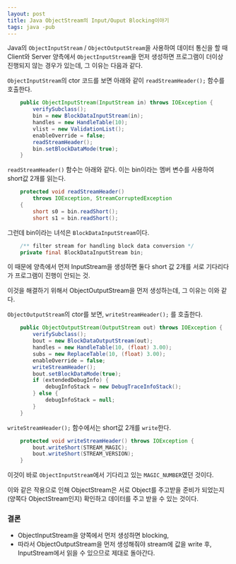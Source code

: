 ```yaml
---
layout: post
title: Java ObjectStream의 Input/Ouput Blocking이야기
tags: java -pub
---
```


Java의 `ObjectInputStream` / `ObjectOutputStream`을 사용하여 데이터 통신을 할 때 Client와 Server 양측에서 `ObjectInputStream`을 먼저 생성하면 프로그램이 더이상 진행되지 않는 경우가 있는데, 그 이유는 다음과 같다.

`ObjectInputStream`의 ctor 코드를 보면 아래와 같이 `readStreamHeader();` 함수를 호출한다.  

```java
    public ObjectInputStream(InputStream in) throws IOException {
        verifySubclass();
        bin = new BlockDataInputStream(in);
        handles = new HandleTable(10);
        vlist = new ValidationList();
        enableOverride = false;
        readStreamHeader();
        bin.setBlockDataMode(true);
    }
```

`readStreamHeader()` 함수는 아래와 같다. 이는 bin이라는 멤버 변수를 사용하여 short값 2개를 읽는다.

```java
    protected void readStreamHeader()
        throws IOException, StreamCorruptedException
    {
        short s0 = bin.readShort();
        short s1 = bin.readShort();
```

그런데 bin이라는 녀석은 `BlockDataInputStream`이다.

```java
    /** filter stream for handling block data conversion */
    private final BlockDataInputStream bin;
```

이 때문에 양측에서 먼저 InputStream을 생성하면 둘다 short 값 2개를 서로 기다리다가 프로그램이 진행이 안되는 것.

이것을 해결하기 위해서 ObjectOutputStream을 먼저 생성하는데, 그 이유는 이와 같다.

`ObjectOutputStream`의 ctor를 보면, `writeStreamHeader();` 를 호출한다.

```java
    public ObjectOutputStream(OutputStream out) throws IOException {
        verifySubclass();
        bout = new BlockDataOutputStream(out);
        handles = new HandleTable(10, (float) 3.00);
        subs = new ReplaceTable(10, (float) 3.00);
        enableOverride = false;
        writeStreamHeader();
        bout.setBlockDataMode(true);
        if (extendedDebugInfo) {
            debugInfoStack = new DebugTraceInfoStack();
        } else {
            debugInfoStack = null;
        }   
    }
```

`writeStreamHeader();` 함수에서는 short값 2개를 `write`한다.

```java
    protected void writeStreamHeader() throws IOException {
        bout.writeShort(STREAM_MAGIC);
        bout.writeShort(STREAM_VERSION);
    }
```

이것이 바로 `ObjectInputStream`에서 기다리고 있는 `MAGIC_NUMBER`였던 것이다.

이와 같은 작용으로 인해 ObjectStream은 서로 Object를 주고받을 준비가 되었는지(양쪽다 ObjectStream인지) 확인하고 데이터를 주고 받을 수 있는 것이다.

### 결론 ###

* ObjectInputStream을 양쪽에서 먼저 생성하면 blocking,
* 따라서 ObjectOutputStream을 먼저 생성해줘야 stream에 값을 write 후, InputStream에서 읽을 수 있으므로 제대로 돌아간다.
